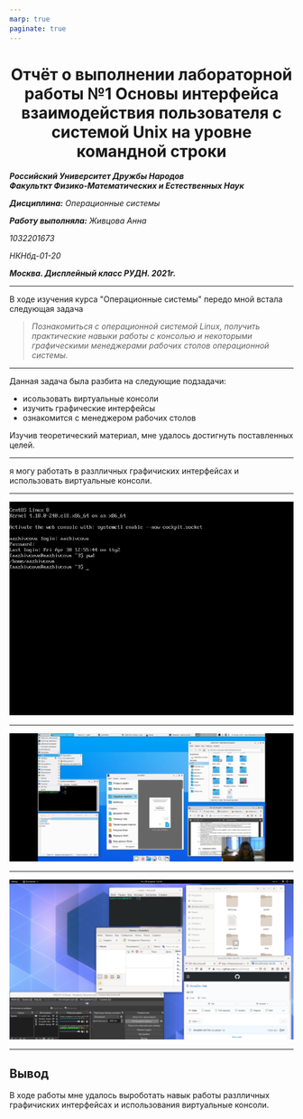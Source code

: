 ```yaml
---
marp: true
paginate: true
---
```

<style>
 h1 {text-align:center; colour: Blue}
 </style>
# Отчёт о выполнении лабораторной работы №1 Основы интерфейса взаимодействия пользователя с системой Unix на уровне командной строки
***Российский Университет Дружбы Народов***  
***Факульткт Физико-Математических и Естественных Наук***  

 ***Дисциплина:*** *Операционные системы*  
 
 ***Работу выполняла:*** *Живцова Анна*  
 
 *1032201673*  
 
 *НКНбд-01-20*  
 
 ***Москва. Дисплейный класс РУДН. 2021г.***  
 
 ---

 В ходе изучения курса "Операционные системы" передо мной встала следующая задача
 > *Познакомиться с операционной системой Linux, получить  практические навыки работы с консолью и некоторыми графическими менеджерами рабочих столов операционной системы.*
 
 ---

 Данная задача была разбита на следующие подзадачи:
- исользовать виртуальные консоли
- изучить графические интерфейсы
- ознакомится с менеджером рабочих столов

Изучив теоретический материал, мне удалось достигнуть поставленных целей.

---

я могу работать в разлличных графичиских интерфейсах и использовать виртуальные консоли.

---

![виртуальная консоль](lab04/1.png)

---

![XFCE](lab04/4.jpg)

---

![GNOME](lab04/3.png)

---

## Вывод 
В ходе работы мне удалось выроботать навык работы разлличных графичиских интерфейсах и использования виртуальные консоли.
